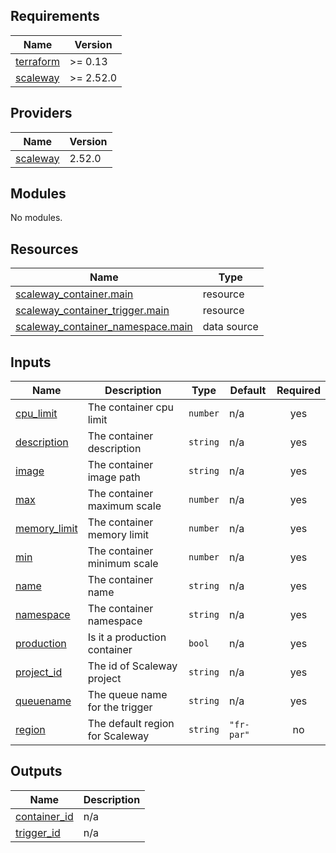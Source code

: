 <!-- BEGIN_TF_DOCS -->
## Requirements

| Name | Version |
|------|---------|
| <a name="requirement_terraform"></a> [terraform](#requirement\_terraform) | >= 0.13 |
| <a name="requirement_scaleway"></a> [scaleway](#requirement\_scaleway) | >= 2.52.0 |

## Providers

| Name | Version |
|------|---------|
| <a name="provider_scaleway"></a> [scaleway](#provider\_scaleway) | 2.52.0 |

## Modules

No modules.

## Resources

| Name | Type |
|------|------|
| [scaleway_container.main](https://registry.terraform.io/providers/scaleway/scaleway/latest/docs/resources/container) | resource |
| [scaleway_container_trigger.main](https://registry.terraform.io/providers/scaleway/scaleway/latest/docs/resources/container_trigger) | resource |
| [scaleway_container_namespace.main](https://registry.terraform.io/providers/scaleway/scaleway/latest/docs/data-sources/container_namespace) | data source |

## Inputs

| Name | Description | Type | Default | Required |
|------|-------------|------|---------|:--------:|
| <a name="input_cpu_limit"></a> [cpu\_limit](#input\_cpu\_limit) | The container cpu limit | `number` | n/a | yes |
| <a name="input_description"></a> [description](#input\_description) | The container description | `string` | n/a | yes |
| <a name="input_image"></a> [image](#input\_image) | The container image path | `string` | n/a | yes |
| <a name="input_max"></a> [max](#input\_max) | The container maximum scale | `number` | n/a | yes |
| <a name="input_memory_limit"></a> [memory\_limit](#input\_memory\_limit) | The container memory limit | `number` | n/a | yes |
| <a name="input_min"></a> [min](#input\_min) | The container minimum scale | `number` | n/a | yes |
| <a name="input_name"></a> [name](#input\_name) | The container name | `string` | n/a | yes |
| <a name="input_namespace"></a> [namespace](#input\_namespace) | The container namespace | `string` | n/a | yes |
| <a name="input_production"></a> [production](#input\_production) | Is it a production container | `bool` | n/a | yes |
| <a name="input_project_id"></a> [project\_id](#input\_project\_id) | The id of Scaleway project | `string` | n/a | yes |
| <a name="input_queuename"></a> [queuename](#input\_queuename) | The queue name for the trigger | `string` | n/a | yes |
| <a name="input_region"></a> [region](#input\_region) | The default region for Scaleway | `string` | `"fr-par"` | no |

## Outputs

| Name | Description |
|------|-------------|
| <a name="output_container_id"></a> [container\_id](#output\_container\_id) | n/a |
| <a name="output_trigger_id"></a> [trigger\_id](#output\_trigger\_id) | n/a |
<!-- END_TF_DOCS -->